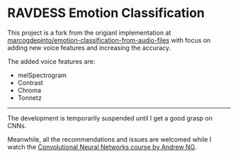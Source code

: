 # RAVDESS Emotion Classification

This project is a fork from the origianl implementation at [marcogdepinto/emotion-classification-from-audio-files](github.com/marcogdepinto/emotion-classification-from-audio-files) with focus on adding new voice features and increasing the accuracy.

‍The added voice features are:

- melSpectrogram
- Contrast
- Chroma
- Tonnetz

---

The development is temporarily suspended until I get a good grasp on CNNs.

Meanwhile, all the recommendations and issues are welcomed while I watch the [Convolutional Neural Networks course by Andrew NG](https://www.coursera.org/learn/convolutional-neural-networks?specialization=deep-learning).
